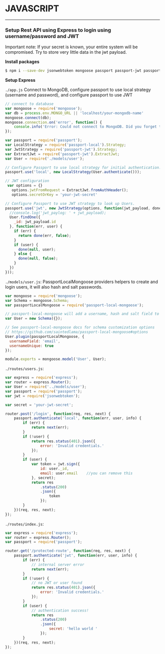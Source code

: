 # JAVASCRIPT
--- 


### Setup Rest API using Express to login using username/password and JWT

Important note:  If your secret is known, your entire system will be compromised.  Try to store very little data in the jwt payload. 

**Install packages**
```sh
$ npm i --save-dev jsonwebtoken mongoose passport passport-jwt passport-local passport-local-mongoose
```

**Setup Express**

`./app.js`
Connect to MongoDB, configure passport to use local strategy (username and password), and configure passport to use JWT

```js
// connect to database
var mongoose = require('mongoose');
var db = process.env.MONGO_URL || 'localhost/your-mongodb-name'
mongoose.connect(db);
mongoose.connection.on('error', function() {
    console.info('Error: Could not connect to MongoDB. Did you forget to run `mongod`?')
});

var passport = require('passport');
var LocalStrategy = require('passport-local').Strategy;
var JwtStrategy = require('passport-jwt').Strategy;
var ExtractJwt = require('passport-jwt').ExtractJwt;
var User = require('./models/user');

// Configure Passport to use local strategy for initial authentication.
passport.use('local', new LocalStrategy(User.authenticate()));

// JWT configuration
 var options = {}
   options.jwtFromRequest = ExtractJwt.fromAuthHeader();
   options.secretOrKey = 'your-jwt-secret'

// Configure Passport to use JWT strategy to look up Users.
passport.use('jwt', new JwtStrategy(options, function(jwt_payload, done) {
  //console.log('jwt_paylog: ' + jwt_payload);
  User.findOne({
    _id: jwt_payload.id
  }, function(err, user) {
    if (err) {
      return done(err, false);
    }
    if (user) {
      done(null, user);
    } else {
      done(null, false);
    }
  })
}));
```

`./models/user.js`:
PassportLocalMongoose providers helpers to create and login users, it will also hash and salt passwords.

```js
var mongoose = require('mongoose');
var Schema = mongoose.Schema;
var passportLocalMongoose = require('passport-local-mongoose');

// passport-local-mongoose will add a username, hash and salt field to the User Schema
var User = new Schema({});

// See passport-local-mongoose docs for schema customization options
// https://github.com/saintedlama/passport-local-mongoose#options
User.plugin(passportLocalMongoose, {
  usernameField: 'email',
  usernameUnique: true
});

module.exports = mongoose.model('User', User);
```

`./routes/users.js`:
```js
var express = require('express');
var router = express.Router();
var User = require('../models/user');
var passport = require('passport');
var jwt = require('jsonwebtoken');

var secret = 'your-jwt-secret';

router.post('/login', function(req, res, next) {
    passport.authenticate('local', function(err, user, info) {
        if (err) {
            return next(err);
        }
        if (!user) {
            return res.status(401).json({
                error: 'Invalid credentials.'
            });
        }
        if (user) {
            var token = jwt.sign({
                id: user._id,
                email: user.email    //you can remove this
            }, secret);
            return res
                .status(200)
                .json({
                    token
                });
        }
    })(req, res, next);
});
```

`./routes/index.js`:
```js
var express = require('express');
var router = express.Router();
var passport = require('passport');

router.get('/protected-route', function(req, res, next) {
    passport.authenticate('jwt', function(err, user, info) {
        if (err) {
            // internal server error 
            return next(err);
        }
        if (!user) {
            // no JWT or user found
            return res.status(401).json({
                error: 'Invalid credentials.'
            });
        }
        if (user) {
            // authentication success!
            return res
                .status(200)
                .json({
                    secret: 'hello world '
                });
        }
    })(req, res, next);
});
```
